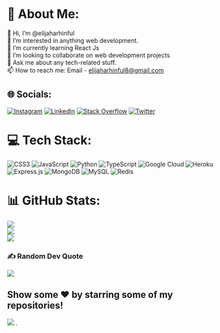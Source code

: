 # 💫 About Me:
👋 Hi, I’m @elijaharhinful<br>👀 I’m interested in anything web development.<br>🌱 I’m currently learning React Js <br>💞️ I’m looking to collaborate on web development projects<br>💬 Ask me about any tech-related stuff.<br>📫 How to reach me: Email - elijaharhinful8@gmail.com

## 🌐 Socials:
[![Instagram](https://img.shields.io/badge/Instagram-%23E4405F.svg?logo=Instagram&logoColor=white)](https://instagram.com/de.facto) [![LinkedIn](https://img.shields.io/badge/LinkedIn-%230077B5.svg?logo=linkedin&logoColor=white)](https://linkedin.com/in/elijah-arhinful) [![Stack Overflow](https://img.shields.io/badge/-Stackoverflow-FE7A16?logo=stack-overflow&logoColor=white)](https://stackoverflow.com/users/7811008) [![Twitter](https://img.shields.io/badge/Twitter-%231DA1F2.svg?logo=Twitter&logoColor=white)](https://twitter.com/gh_defacto) 

# 💻 Tech Stack:
![CSS3](https://img.shields.io/badge/css3-%231572B6.svg?style=for-the-badge&logo=css3&logoColor=white) ![JavaScript](https://img.shields.io/badge/javascript-%23323330.svg?style=for-the-badge&logo=javascript&logoColor=%23F7DF1E) ![Python](https://img.shields.io/badge/python-3670A0?style=for-the-badge&logo=python&logoColor=ffdd54) ![TypeScript](https://img.shields.io/badge/typescript-%23007ACC.svg?style=for-the-badge&logo=typescript&logoColor=white) ![Google Cloud](https://img.shields.io/badge/Google%20Cloud-%234285F4.svg?style=for-the-badge&logo=google-cloud&logoColor=white) ![Heroku](https://img.shields.io/badge/heroku-%23430098.svg?style=for-the-badge&logo=heroku&logoColor=white) ![Express.js](https://img.shields.io/badge/express.js-%23404d59.svg?style=for-the-badge&logo=express&logoColor=%2361DAFB) ![MongoDB](https://img.shields.io/badge/MongoDB-%234ea94b.svg?style=for-the-badge&logo=mongodb&logoColor=white) ![MySQL](https://img.shields.io/badge/mysql-%2300f.svg?style=for-the-badge&logo=mysql&logoColor=white) ![Redis](https://img.shields.io/badge/redis-%23DD0031.svg?style=for-the-badge&logo=redis&logoColor=white) 
# 📊 GitHub Stats:
![](https://github-readme-stats.vercel.app/api?username=elijaharhinful&theme=radical&hide_border=false&include_all_commits=false&count_private=false)<br/>
![](https://github-readme-streak-stats.herokuapp.com/?user=elijaharhinful&theme=radical&hide_border=false)<br/>
![](https://github-readme-stats.vercel.app/api/top-langs/?username=elijaharhinful&theme=radical&hide_border=false&include_all_commits=false&count_private=false&layout=compact)

### ✍️ Random Dev Quote
![](https://quotes-github-readme.vercel.app/api?type=horizontal&theme=dark)

Show some ❤️ by starring some of my repositories!
---
[![](https://visitcount.itsvg.in/api?id=elijaharhinful&icon=2&color=1)](https://visitcount.itsvg.in)
.

<!---
elijaharhinful/elijaharhinful is a ✨ special ✨ repository because its `README.md` (this file) appears on your GitHub profile.
You can click the Preview link to take a look at your changes.
--->
